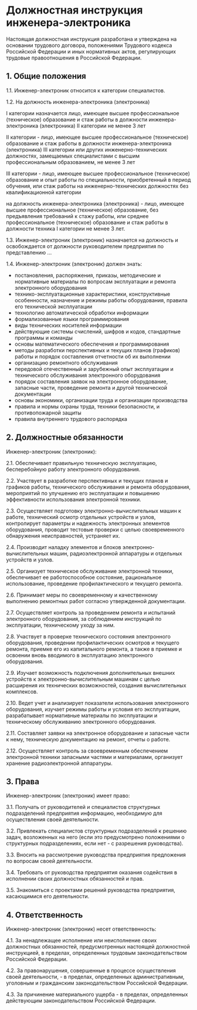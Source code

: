 # Должностная инструкция инженера-электроника

Настоящая должностная инструкция разработана и утверждена на основании трудового договора,
положениями Трудового кодекса Российской  Федерации и иных нормативных
актов, регулирующих трудовые правоотношения в Российской Федерации.

## 1. Общие положения

1.1. Инженер-электроник относится к категории специалистов.

1.2. На  должность инженера-электроника (электроника)

I категории назначается лицо, имеющее высшее профессиональное (техническое) образование и  стаж работы в должности инженера-электроника (электроника) II категории не менее 3 лет

II категории - лицо, имеющее высшее профессиональное (техническое) образование и стаж работы в должности  инженера-электроника
(электроника) III  категории или других инженерно-технических должностях, замещаемых специалистами с высшим профессиональным образованием, не менее 3  лет

III категории - лицо,  имеющее высшее профессиональное (техническое) образование  и  опыт работы по специальности, приобретенный в период обучения, или стаж работы
на инженерно-технических должностях без  квалификационной  категории

на должность  инженера-электроника  (электроника)  -  лицо,  имеющее  высшее профессиональное (техническое) образование, без предъявления требований к
стажу  работы,  или  среднее профессиональное (техническое) образование и стаж работы в должности техника I категории не менее 3 лет.

1.3. Инженер-электроник  (электроник)  назначается  на  должность  и освобождается от должности  руководителем  предприятия  по  представлению ...

1.4. Инженер-электроник (электроник) должен знать:

- постановления,  распоряжения, приказы, методические и нормативные материалы по вопросам эксплуатации и ремонта электронного оборудования
- технико-эксплуатационные характеристики, конструктивные особенности, назначение и режимы работы оборудования, правила его технической эксплуатации
- технологию автоматической обработки информации
- формализованные языки программирования
- виды технических носителей информации
- действующие системы счислений, шифров и кодов, стандартные программы и команды
- основы математического обеспечения и программирования
- методы разработки перспективных и текущих планов (графиков) работы и порядок составления отчетности об их выполнении
- организацию ремонтного обслуживания
- передовой отечественный и зарубежный опыт эксплуатации и технического обслуживания электронного оборудования
- порядок  составления заявок на электронное оборудование, запасные части, проведение ремонта и другой технической документации
- основы экономики, организации труда и организации производства
- правила и нормы охраны труда, техники безопасности, и противопожарной защиты
- правила внутреннего трудового распорядка

## 2. Должностные обязанности

Инженер-электроник (электроник):

2.1. Обеспечивает правильную техническую эксплуатацию, бесперебойную работу электронного оборудования.

2.2. Участвует  в  разработке  перспективных  и  текущих  планов и графиков работы,   технического   обслуживания  и  ремонта  оборудования,
мероприятий по  улучшению  его  эксплуатации  и  повышению  эффективности использования электронной техники.

2.3. Осуществляет  подготовку  электронно-вычислительных   машин   к работе, технический  осмотр  отдельных  устройств  и узлов,  контролирует
параметры и  надежность  электронных  элементов  оборудования,   проводит тестовые проверки  с  целью  своевременного  обнаружения  неисправностей,
устраняет их.

2.4. Производит наладку элементов и блоков электронно-вычислительных машин, радиоэлектронной аппаратуры и отдельных устройств и узлов.

2.5. Организует   техническое   обслуживание   электронной  техники, обеспечивает ее работоспособное  состояние,  рациональное  использование,
проведение профилактического и текущего ремонта.

2.6. Принимает меры по  своевременному  и  качественному  выполнению ремонтных работ согласно утвержденной документации.

2.7. Осуществляет  контроль  за  проведением  ремонта  и   испытаний электронного оборудования,  за  соблюдением  инструкций  по эксплуатации,
техническому уходу за ним.

2.8. Участвует   в   проверке  технического  состояния  электронного оборудования, проведении профилактических осмотров  и  текущего  ремонта,
приемке его  из капитального ремонта,  а также в приемке и освоении вновь вводимого в эксплуатацию электронного оборудования.

2.9. Изучает    возможность   подключения   дополнительных   внешних устройств к  электронно-вычислительным  машинам  с  целью  расширения  их
технических возможностей, создания вычислительных комплексов.

2.10. Ведет учет и анализирует показатели использования электронного оборудования, изучает   режимы   работы   и   условия  его  эксплуатации,
разрабатывает нормативные  материалы  по  эксплуатации   и   техническому обслуживанию электронного оборудования.

2.11. Составляет заявки на электронное оборудование и запасные части к нему, техническую документацию на ремонт, отчеты о работе.

2.12. Осуществляет   контроль    за    своевременным    обеспечением электронной техники запасными частями и материалами,  организует хранение
радиоэлектронной аппаратуры.

## 3. Права

Инженер-электроник (электроник) имеет право:

3.1. Получать   от   руководителей   и   специалистов    структурных подразделений предприятия информацию, необходимую для осуществления своей деятельности.

3.2. Привлекать  специалистов  структурных  подразделений  к решению задач,  возложенных  на  него  (если  это  предусмотрено  положениями   о
структурных подразделениях, если нет - с разрешения руководства).

3.3. Вносить на рассмотрение руководства предприятия предложения  по вопросам своей деятельности.

3.4. Требовать от  руководства  предприятия  оказания  содействия  в исполнении своих должностных обязанностей и прав.

3.5. Знакомиться   с   проектами  решений  руководства  предприятия, касающимися его деятельности.

## 4. Ответственность

Инженер-электроник (электроник) несет ответственность:

4.1. За ненадлежащее  исполнение или неисполнение  своих должностных обязанностей, предусмотренных  настоящей   должностной   инструкцией,   в
пределах, определенных трудовым законодательством Российской Федерации.

4.2. За  правонарушения,  совершенные в процессе осуществления своей деятельности, - в пределах,  определенных  административным, уголовным  и
гражданским законодательством Российской Федерации.

4.3. За причинение материального ущерба - в  пределах,  определенных действующим законодательством Российской Федерации.
